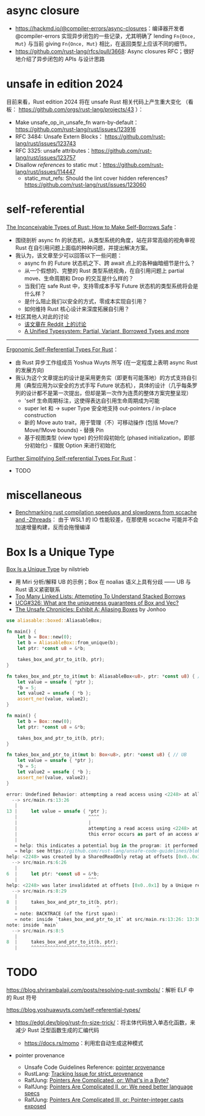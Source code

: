 
# async closure

* <https://hackmd.io/@compiler-errors/async-closures>：编译器开发者 @compiler-errors 实现异步闭包的一些记录，尤其明确了
  lending `Fn{Once, Mut}` 与当前 giving `Fn{Once, Mut}` 相比，在返回类型上应该不同的细节。
* <https://github.com/rust-lang/rfcs/pull/3668>: Async closures RFC；很好地介绍了异步闭包的 APIs 与设计思路


# unsafe in edition 2024

目前来看，Rust edition 2024 将在 unsafe Rust 相关代码上产生重大变化 （看板： https://github.com/orgs/rust-lang/projects/43 ）：
* Make unsafe_op_in_unsafe_fn warn-by-default： https://github.com/rust-lang/rust/issues/123916
* RFC 3484: Unsafe Extern Blocks： https://github.com/rust-lang/rust/issues/123743
* RFC 3325: unsafe attributes：https://github.com/rust-lang/rust/issues/123757
* Disallow *references* to static mut：https://github.com/rust-lang/rust/issues/114447
  * static_mut_refs: Should the lint cover hidden references? https://github.com/rust-lang/rust/issues/123060

# self-referential

[The Inconceivable Types of Rust: How to Make Self-Borrows Safe](https://blog.polybdenum.com/2024/06/07/the-inconceivable-types-of-rust-how-to-make-self-borrows-safe.html)：
* 围绕剖析 async fn 的状态机，从类型系统的角度，站在非常高级的视角审视 Rust 在自引用问题上面临的种种问题，并提出解决方案。
* 我认为，该文章至少可以回答以下一些问题：
  * async fn 的 Future 状态机之下、跨 await 点上的各种幽暗细节是什么？
  * 从一个假想的、完整的 Rust 类型系统视角，在自引用问题上 partial move、生命周期和 Drop 的交互是什么样的？
  * 当我们在 safe Rust 中，支持零成本手写 Future 状态机的类型系统将会是什么样？
  * 是什么阻止我们以安全的方式，零成本实现自引用？
  * 如何维持 Rust 核心设计来深度拓展自引用？
* 社区其他人对此的讨论
  * [该文章在 Reddit 上的讨论](https://www.reddit.com/r/rust/comments/1da2hz9/the_inconceivable_types_of_rust_how_to_make/)
  * [A Unified Typesystem: Partial, Variant, Borrowed Types and more](https://www.reddit.com/r/rust/comments/1dxdlzi/a_unified_typesystem_partial_variant_borrowed/)

---

[Ergonomic Self-Referential Types For Rust](https://blog.yoshuawuyts.com/self-referential-types/)：
* 由 Rust 异步工作组成员 Yoshua Wuyts 所写 (在一定程度上表明 async Rust 的发展方向)
* 我认为这个文章提出的设计是采用更务实（即更有可能落地）的方式支持自引用（典型应用为以安全的方式手写 Future 
  状态机），具体的设计（几乎每条罗列的设计都不是第一次提出，但却是第一次作为连贯的整体方案完整呈现）
  * 'self 生命周期标注，这使得表达自引用生命周期成为可能
  * super let 和 -> super Type 安全地支持 out-pointers / in-place construction
  * 新的 Move auto trait，用于管理（不）可移动操作 (包括 Move/?Move/!Move bounds) - 替换 Pin 
  * 基于视图类型 (view type) 的分阶段初始化 (phased initialization，即部分初始化) - 摆脱 Option 来进行初始化

[Further Simplifying Self-referential Types For Rust](https://blog.yoshuawuyts.com/self-referential-types-2/)：
* TODO

# miscellaneous

* [Benchmarking rust compilation speedups and slowdowns from sccache and -Zthreads](https://neosmart.net/blog/benchmarking-rust-compilation-speedups-and-slowdowns-from-sccache-and-zthreads/)：
  由于 WSL1 的 IO 性能较差，在那使用 sccache 可能并不会加速增量构建，反而会拖慢编译

# Box Is a Unique Type

[Box Is a Unique Type](https://nilstrieb.dev/blog/posts/box-is-a-unique-type/) by nilstrieb
* 用 Miri 分析/解释 UB 的示例；Box 在 noalias 语义上具有分歧 —— UB 与 Rust 语义紧密联系
* [Too Many Linked Lists: Attempting To Understand Stacked Borrows](https://rust-unofficial.github.io/too-many-lists/fifth-stacked-borrows.html)
* [UCG#326: What are the uniqueness guarantees of Box and Vec?](https://github.com/rust-lang/unsafe-code-guidelines/issues/326)
* [The Unsafe Chronicles: Exhibit A: Aliasing Boxes](https://www.youtube.com/watch?v=EY7Wi9fV5bk&ab_channel=JonGjengset) by Jonhoo

```rust
use aliasable::boxed::AliasableBox;

fn main() {
    let b = Box::new(0);
    let b = AliasableBox::from_unique(b);
    let ptr: *const u8 = &*b;

    takes_box_and_ptr_to_it(b, ptr);
}

fn takes_box_and_ptr_to_it(mut b: AliasableBox<u8>, ptr: *const u8) { // no UB
    let value = unsafe { *ptr };
    *b = 5;
    let value2 = unsafe { *b };
    assert_ne!(value, value2);
}
```

```rust
fn main() {
    let b = Box::new(0);
    let ptr: *const u8 = &*b;

    takes_box_and_ptr_to_it(b, ptr);
}

fn takes_box_and_ptr_to_it(mut b: Box<u8>, ptr: *const u8) { // UB
    let value = unsafe { *ptr };
    *b = 5;
    let value2 = unsafe { *b };
    assert_ne!(value, value2);
}

error: Undefined Behavior: attempting a read access using <2248> at alloc1032[0x0], but that tag does not exist in the borrow stack for this location
  --> src/main.rs:13:26
   |
13 |     let value = unsafe { *ptr };
   |                          ^^^^
   |                          |
   |                          attempting a read access using <2248> at alloc1032[0x0], but that tag does not exist in the borrow stack for this location
   |                          this error occurs as part of an access at alloc1032[0x0..0x1]
   |
   = help: this indicates a potential bug in the program: it performed an invalid operation, but the Stacked Borrows rules it violated are still experimental
   = help: see https://github.com/rust-lang/unsafe-code-guidelines/blob/master/wip/stacked-borrows.md for further information
help: <2248> was created by a SharedReadOnly retag at offsets [0x0..0x1]
  --> src/main.rs:6:26
   |
6  |     let ptr: *const u8 = &*b;
   |                          ^^^
help: <2248> was later invalidated at offsets [0x0..0x1] by a Unique retag
  --> src/main.rs:8:29
   |
8  |     takes_box_and_ptr_to_it(b, ptr);
   |                             ^
   = note: BACKTRACE (of the first span):
   = note: inside `takes_box_and_ptr_to_it` at src/main.rs:13:26: 13:30
note: inside `main`
  --> src/main.rs:8:5
   |
8  |     takes_box_and_ptr_to_it(b, ptr);
   |     ^^^^^^^^^^^^^^^^^^^^^^^^^^^^^^^
```


# TODO

<https://blog.shrirambalaji.com/posts/resolving-rust-symbols/>：解析 ELF 中的 Rust 符号

<https://blog.yoshuawuyts.com/self-referential-types/>

* <https://edgl.dev/blog/rust-fn-size-trick/>：将主体代码放入单态化函数，来减少 Rust 泛型函数生成的汇编代码
  * <https://docs.rs/momo>：利用宏自动生成这种模式


* pointer provenance
  * Unsafe Code Guidelines Reference: [pointer provenance](https://rust-lang.github.io/unsafe-code-guidelines/glossary.html#pointer-provenance) 
  * RustLang: [Tracking Issue for strict_provenance](https://github.com/rust-lang/rust/issues/95228)
  * RalfJung: [Pointers Are Complicated, or: What's in a Byte?](https://www.ralfj.de/blog/2018/07/24/pointers-and-bytes.html)
  * RalfJung: [Pointers Are Complicated II, or: We need better language specs](https://www.ralfj.de/blog/2020/12/14/provenance.html)
  * RalfJung: [Pointers Are Complicated III, or: Pointer-integer casts exposed](https://www.ralfj.de/blog/2022/04/11/provenance-exposed.html)
